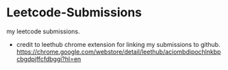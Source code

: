 # Leetcode-Submissions
my leetcode submissions.

- credit to leethub chrome extension for linking my submissions to github.
https://chrome.google.com/webstore/detail/leethub/aciombdipochlnkbpcbgdpjffcfdbggi?hl=en
